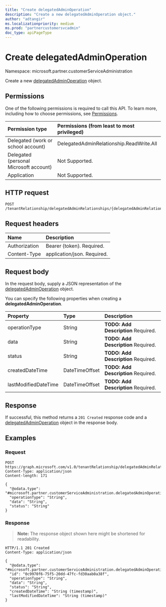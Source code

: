 ```yaml
---
title: "Create delegatedAdminOperation"
description: "Create a new delegatedAdminOperation object."
author: "adtangir"
ms.localizationpriority: medium
ms.prod: "partnercustomersvcadmin"
doc_type: apiPageType
---
```


# Create delegatedAdminOperation
Namespace: microsoft.partner.customerServiceAdministration



Create a new [delegatedAdminOperation](../resources/delegatedadminoperation.md) object.

## Permissions
One of the following permissions is required to call this API. To learn more, including how to choose permissions, see [Permissions](/graph/permissions-reference).

|Permission type|Permissions (from least to most privileged)|
|:---|:---|
|Delegated (work or school account)| DelegatedAdminRelationship.ReadWrite.All |
|Delegated (personal Microsoft account)| Not Supported. |
|Application| Not Supported. |

## HTTP request

<!-- {
  "blockType": "ignored"
}
-->
``` http
POST /tenantRelationship/delegatedAdminRelationships/{delegatedAdminRelationshipId}/operations
```

## Request headers
|Name|Description|
|:---|:---|
|Authorization|Bearer {token}. Required.|
|Content-Type|application/json. Required.|

## Request body
In the request body, supply a JSON representation of the [delegatedAdminOperation](../resources/delegatedadminoperation.md) object.

You can specify the following properties when creating a **delegatedAdminOperation**.

|Property|Type|Description|
|:---|:---|:---|
|operationType|String|**TODO: Add Description** Required.|
|data|String|**TODO: Add Description** Required.|
|status|String|**TODO: Add Description** Required.|
|createdDateTime|DateTimeOffset|**TODO: Add Description** Required.|
|lastModifiedDateTime|DateTimeOffset|**TODO: Add Description** Required.|



## Response

If successful, this method returns a `201 Created` response code and a [delegatedAdminOperation](../resources/delegatedadminoperation.md) object in the response body.

## Examples

### Request
<!-- {
  "blockType": "request",
  "name": "create_delegatedadminoperation_from_"
}
-->
``` http
POST https://graph.microsoft.com/v1.0/tenantRelationship/delegatedAdminRelationships/{delegatedAdminRelationshipId}/operations
Content-Type: application/json
Content-length: 171

{
  "@odata.type": "#microsoft.partner.customerServiceAdministration.delegatedAdminOperation",
  "operationType": "String",
  "data": "String",
  "status": "String"
}
```


### Response
>**Note:** The response object shown here might be shortened for readability.
<!-- {
  "blockType": "response",
  "truncated": true,
  "@odata.type": "microsoft.partner.customerServiceAdministration.delegatedAdminOperation"
}
-->
``` http
HTTP/1.1 201 Created
Content-Type: application/json

{
  "@odata.type": "#microsoft.partner.customerServiceAdministration.delegatedAdminOperation",
  "id": "0c9970f6-75f5-20dd-47fc-fd30aab0a38f",
  "operationType": "String",
  "data": "String",
  "status": "String",
  "createdDateTime": "String (timestamp)",
  "lastModifiedDateTime": "String (timestamp)"
}
```

